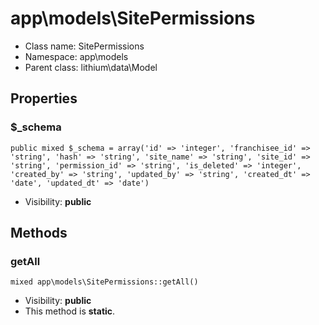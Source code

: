 app\models\SitePermissions
===============






* Class name: SitePermissions
* Namespace: app\models
* Parent class: lithium\data\Model





Properties
----------


### $_schema

    public mixed $_schema = array('id' => 'integer', 'franchisee_id' => 'string', 'hash' => 'string', 'site_name' => 'string', 'site_id' => 'string', 'permission_id' => 'string', 'is_deleted' => 'integer', 'created_by' => 'string', 'updated_by' => 'string', 'created_dt' => 'date', 'updated_dt' => 'date')





* Visibility: **public**


Methods
-------


### getAll

    mixed app\models\SitePermissions::getAll()





* Visibility: **public**
* This method is **static**.



